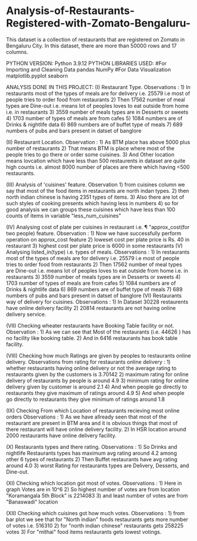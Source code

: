 # Analysis-of-Restaurants-Registered-with-Zomato-Bengaluru-
This dataset is a collection of restaurants that are registered on Zomato in Bengaluru City. 
In this dataset, there are more than 50000 rows and 17 columns.

PYTHON VERSION: Python 3.9.12
PYTHON LIBRARIES USED:
#For Importing and Cleaning Data
pandas
NumPy
#For Data Visualization
matplotlib.pyplot
seaborn

ANALYSIS DONE IN THIS PROJECT:
(I) Restaurant Type.
    Observations :
      1) In restaurants most of the types of meals are for delivery i.e. 25579 i.e most of people tries to order food from restaurants
      2) Then 17562 number of meal types are Dine-out i.e. means lot of peoples loves to eat outside from home i.e. in restaurants
      3) 3559 number of meals types are in Desserts or sweets
      4) 1703 number of types of meals are from cafes
      5) 1084 numbers are of Drinks & nightlife data
      6) 869 numbers are of buffet type of meals
      7) 689 numbers of pubs and bars present in datset of banglore

(II) Restaurant Location.
     Observation :
      1) As BTM place has above 5000 plus number of restaurants
      2) That means BTM is place where most of the people tries to go there or order some cuisines.
      3) And Other location means lovcation which have less than 500 restaurents in dataset are quite high counts i.e. almost 8000 number of places are              there which having <500 restaurants.

(III) Analysis of 'cuisines' feature.
      Observation
        1) from cuisines column we say that most of the food items in restaurants are north indan types.
        2) then north indian chinese is having 2351 types of items.
        3) Also there are lot of such styles of cooking presents which having less in numbers
        4) so for good analysis we can groups these cuisines which have less than 100 counts of items in variable "less_num_cuisines"

(IV) Analysing cost of plate per cuisines in restaurant i.e. ¶ "approx_cost(for two people) feature.
     Observation :
      1) Now we have successfully perform operation on approx_cost feature
      2) loweset cost per plate price is Rs. 40 in restaurant
      3) highest cost per plate price is 6000 in some restaurants
(V)  Analysing listed_in(type) i.e. types of meals.
     Observations :
      1) In restaurants most of the types of meals are for delivery i.e. 25579 i.e most of people tries to order food from restaurants
      2) Then 17562 number of meal types are Dine-out i.e. means lot of peoples loves to eat outside from home i.e. in restaurants
      3) 3559 number of meals types are in Desserts or sweets
      4) 1703 number of types of meals are from cafes
      5) 1084 numbers are of Drinks & nightlife data
      6) 869 numbers are of buffet type of meals
      7) 689 numbers of pubs and bars present in datset of banglore
(VI)  Restaurants way of delivery for cuisines.
      Observations :
       1) In Dataset 30228 restaurents have online delivery facility
       2) 20814 restaurants are not having online delivery service.
       
(VII) Checking wheater restaurants have Booking Table facility or not.
      Observation :
       1) As we can see that Most of the restaurants (i.e. 44626 ) has no facility like booking table.
       2) And in 6416 restaurants has book table facility.

(VIII) Checking how much Ratings are given by peoples to restaurants online delivery.
       Observations from rating for restaurants online delivery :
         1) whether restaurants having online delivery or not the average rating to restaurants given by the customers is 3.70142
         2) maximum rating for online delivery of restaurants by people is around 4.9
         3) minimum rating for online delivery given by customer is around 2.1
         4) And when people go directly to restaurants they give maximum of ratings around 4.9
         5) And when people go directly to restaurants they give minimum of ratings around 1.8

(IX) Checking From which Location of restaurants recieving most online orders
     Observations :
      1) As we have allready seen that most of the restaurant are present in BTM area and it is obvious things that most of there restaurant will have              online delivery facility.
      2) In HSR location around 2000 restaurants have online delivery facility.
      
(X) Restaurants types and there rating.
    Observations :
      1) So Drinks and nightlife Restaurants types has maximum avg rating around 4.2 among other 6 types of restaurants
      2) Then Buffet restaurants have avg rating around 4.0
      3) worst Rating for restaurants types are Delivery, Desserts, and Dine-out.
      
(XI) Checking which location got most of votes.
     Observations :
       1) Here in graph Votes are in 10^6
       2) So highest number of votes are from location "Koramangala 5th Block" is 2214083
       3) and least number of votes are from "Banaswadi" location
       
(XII) Checking which cuisines got how much votes.
      Observations :
        1) from bar plot we see that for "North indian" foods restaurants gets more number of votes i.e. 516310
        2) for "north indian chinese" restaurants gets 258225 votes
        3) For "mithai" food items restaurants gets lowest votings.
        
